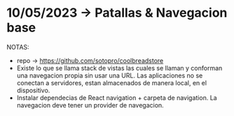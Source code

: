# 10/05/2023 -> Patallas & Navegacion base
NOTAS: 
- repo -> https://github.com/sotopro/coolbreadstore
- Existe lo que se llama stack de vistas las cuales se llaman y conforman una navegacion propia sin usar una URL. Las aplicaciones no se conectan a servidores, estan almacenados de manera local, en el dispositivo. 
- Instalar dependecias de React navigation + carpeta de navigation. La navegacion deve tener un provider de navegacion. 